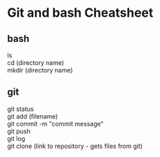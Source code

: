 # Git and bash Cheatsheet

## bash
ls<br>
cd (directory name)<br>
mkdir (directory name)<br>

## git
git status<br>
git add (filename)<br>
git commit -m "commit message"<br>
git push<br>
git log<br>
git clone (link to repository - gets files from git)<br>
